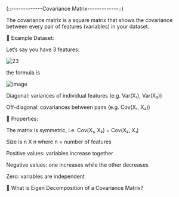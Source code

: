 (::-------------Covariance Matrix-------------::)

The covariance matrix is a square matrix that shows the covariance between every pair of features (variables) in your dataset.

🔢 Example Dataset:

Let’s say you have 3 features:

![23](https://github.com/user-attachments/assets/1d5571e9-00ae-4749-86fd-1bad5f2051a2)

the formula is 

![image](https://github.com/user-attachments/assets/e5d73522-a6da-4858-be34-9780430fa967)

Diagonal: variances of individual features (e.g. Var(X₁), Var(X₂))

Off-diagonal: covariances between pairs (e.g. Cov(X₁, X₂))

📌 Properties:

The matrix is symmetric, i.e. Cov(X₁, X₂) = Cov(X₂, X₁)

Size is n X n where n = number of features

Positive values: variables increase together

Negative values: one increases while the other decreases

Zero: variables are independent


🧠 What is Eigen Decomposition of a Covariance Matrix?

